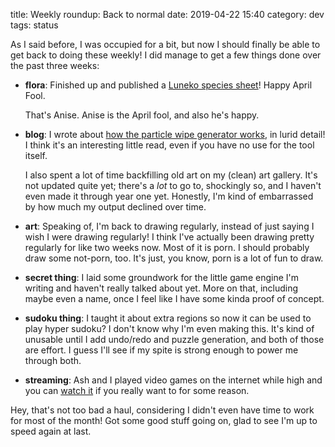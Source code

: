 title: Weekly roundup: Back to normal
date: 2019-04-22 15:40
category: dev
tags: status

As I said before, I was occupied for a bit, but now I should finally be able to get back to doing these weekly!  I did manage to get a few things done over the past three weeks:

- **flora**: Finished up and published a [Luneko species sheet](https://floraverse.com/comic/seeds/the-show-must-go-on/806-species-lunekos/)!  Happy April Fool.
  
    That's Anise.  Anise is the April fool, and also he's happy.

- **blog**: I wrote about [how the particle wipe generator works]({filename}/content/release/2019-04-20-particle-wipe-generator.markdown), in lurid detail!  I think it's an interesting little read, even if you have no use for the tool itself.

    I also spent a lot of time backfilling old art on my (clean) art gallery.  It's not updated quite yet; there's a _lot_ to go to, shockingly so, and I haven't even made it through year one yet.  Honestly, I'm kind of embarrassed by how much my output declined over time.

- **art**: Speaking of, I'm back to drawing regularly, instead of just saying I wish I were drawing regularly!  I think I've actually been drawing pretty regularly for like two weeks now.  Most of it is porn.  I should probably draw some not-porn, too.  It's just, you know, porn is a lot of fun to draw.

- **secret thing**: I laid some groundwork for the little game engine I'm writing and haven't really talked about yet.  More on that, including maybe even a name, once I feel like I have some kinda proof of concept.

- **sudoku thing**: I taught it about extra regions so now it can be used to play hyper sudoku?  I don't know why I'm even making this.  It's kind of unusable until I add undo/redo and puzzle generation, and both of those are effort.  I guess I'll see if my spite is strong enough to power me through both.

- **streaming**: Ash and I played video games on the internet while high and you can [watch it](https://www.youtube.com/watch?v=wwIbo7IVRQA) if you really want to for some reason.

Hey, that's not too bad a haul, considering I didn't even have time to work for most of the month!  Got some good stuff going on, glad to see I'm up to speed again at last.
